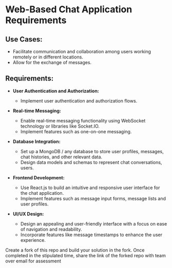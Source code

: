 # Web-Based Chat Application Requirements

## Use Cases:

  - Facilitate communication and collaboration among users working remotely or in different locations.
  - Allow for the exchange of messages.


## Requirements:

- **User Authentication and Authorization:**
  - Implement user authentication and authorization flows.
   
- **Real-time Messaging:**
  - Enable real-time messaging functionality using WebSocket technology or libraries like Socket.IO.
  - Implement features such as one-on-one messaging.

- **Database Integration:**
  - Set up a MongoDB / any database to store user profiles, messages, chat histories, and other relevant data.
  - Design data models and schemas to represent chat conversations, users.

- **Frontend Development:**
  - Use React.js to build an intuitive and responsive user interface for the chat application.
  - Implement features such as message input forms, message lists and user profiles.

- **UI/UX Design:**
  - Design an appealing and user-friendly interface with a focus on ease of navigation and readability.
  - Incorporate features like message timestamps to enhance the user experience.
 

Create a fork of this repo and build your solution in the fork. Once completed in the stipulated time, share the link of the forked repo with team over email for assessment
 
